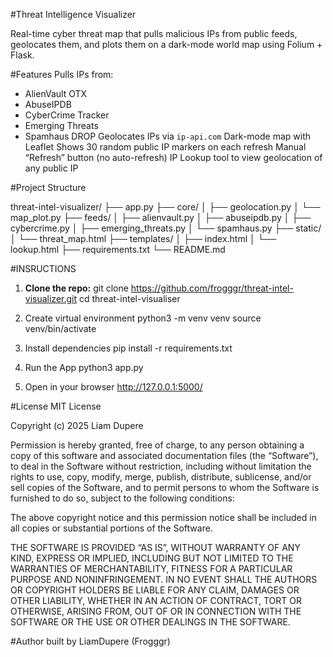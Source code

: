 #Threat Intelligence Visualizer

Real-time cyber threat map that pulls malicious IPs from public feeds, geolocates them, and plots them on a dark-mode world map using Folium + Flask.

#Features
Pulls IPs from:
 - AlienVault OTX
 - AbuseIPDB
 - CyberCrime Tracker
 - Emerging Threats
 - Spamhaus DROP 
Geolocates IPs via `ip-api.com`
Dark-mode map with Leaflet
Shows 30 random public IP markers on each refresh
Manual “Refresh” button (no auto-refresh)
IP Lookup tool to view geolocation of any public IP

#Project Structure

threat-intel-visualizer/
├── app.py
├── core/
│ ├── geolocation.py
│ └── map_plot.py
├── feeds/
│ ├── alienvault.py
│ ├── abuseipdb.py
│ ├── cybercrime.py
│ ├── emerging_threats.py
│ └── spamhaus.py
├── static/
│ └── threat_map.html
├── templates/
│ ├── index.html
│ └── lookup.html
├── requirements.txt
└── README.md

#INSRUCTIONS
1. **Clone the repo:**
git clone https://github.com/frogggr/threat-intel-visualizer.git
cd threat-intel-visualiser

2. Create virtual environment
python3 -m venv venv
source venv/bin/activate

3. Install dependencies
pip install -r requirements.txt

4. Run the App
python3 app.py

5. Open in your browser
http://127.0.0.1:5000/


#License
MIT License

Copyright (c) 2025 Liam Dupere

Permission is hereby granted, free of charge, to any person obtaining a copy
of this software and associated documentation files (the “Software”), to deal
in the Software without restriction, including without limitation the rights
to use, copy, modify, merge, publish, distribute, sublicense, and/or sell
copies of the Software, and to permit persons to whom the Software is
furnished to do so, subject to the following conditions:

The above copyright notice and this permission notice shall be included in all
copies or substantial portions of the Software.

THE SOFTWARE IS PROVIDED “AS IS”, WITHOUT WARRANTY OF ANY KIND, EXPRESS OR
IMPLIED, INCLUDING BUT NOT LIMITED TO THE WARRANTIES OF MERCHANTABILITY,
FITNESS FOR A PARTICULAR PURPOSE AND NONINFRINGEMENT. IN NO EVENT SHALL THE
AUTHORS OR COPYRIGHT HOLDERS BE LIABLE FOR ANY CLAIM, DAMAGES OR OTHER
LIABILITY, WHETHER IN AN ACTION OF CONTRACT, TORT OR OTHERWISE, ARISING FROM,
OUT OF OR IN CONNECTION WITH THE SOFTWARE OR THE USE OR OTHER DEALINGS IN THE
SOFTWARE.


#Author
built by LiamDupere (Frogggr)


